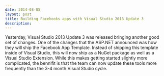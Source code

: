 ```yaml
---
date: 2014-08-05
layout: post
title: Building Facebooks apps with Visual Studio 2013 Update 3
description: 
---
```


Yesterday, Visual Studio 2013 Update 3 was released bringing another good set of changes. One of the changes that the ASP.NET announced was how they will ship the Facebook App Template. Instead of shipping this template inside of Visual Studio, this will now ship as a NuGet package as well as a Visual Studio Extension. While this makes getting started slightly more complicated, the bennifit is that the team can now update these tools more frequently than the 3-4 month Visual Studio cycle.

